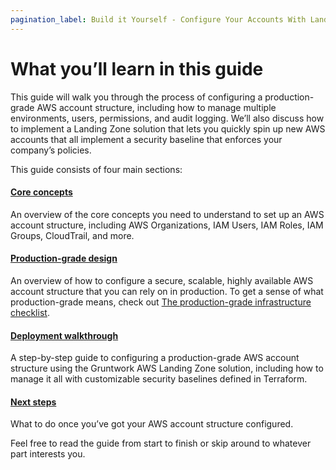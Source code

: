 ```yaml
---
pagination_label: Build it Yourself - Configure Your Accounts With Landing Zone
---
```


# What you’ll learn in this guide

This guide will walk you through the process of configuring a production-grade AWS account structure, including how to manage multiple environments, users, permissions, and audit logging. We’ll also discuss how to implement a Landing Zone solution that lets you quickly spin up new AWS accounts that all implement a security baseline that enforces your company’s policies.

This guide consists of four main sections:


<div className="dlist">

#### [Core concepts](../1-core-concepts/0-aws-account.md)

An overview of the core concepts you need to understand to set up an AWS account structure, including AWS
Organizations, IAM Users, IAM Roles, IAM Groups, CloudTrail, and more.

#### [Production-grade design](../2-production-grade-design/1-the-root-account.md)

An overview of how to configure a secure, scalable, highly available AWS account structure that you can rely on in
production. To get a sense of what production-grade means, check out
[The production-grade infrastructure checklist](https://gruntwork.io/guides/foundations/how-to-use-gruntwork-infrastructure-as-code-library#production_grade_infra_checklist).

#### [Deployment walkthrough](../3-deployment-walkthrough/0-pre-requisites.md)

A step-by-step guide to configuring a production-grade AWS account structure using the Gruntwork AWS Landing Zone
solution, including how to manage it all with customizable security baselines defined in Terraform.

#### [Next steps](../4-next-steps.md)

What to do once you’ve got your AWS account structure configured.


</div>

Feel free to read the guide from start to finish or skip around to whatever part interests you.
